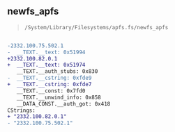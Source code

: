 ## newfs_apfs

> `/System/Library/Filesystems/apfs.fs/newfs_apfs`

```diff

-2332.100.75.502.1
-  __TEXT.__text: 0x51994
+2332.100.82.0.1
+  __TEXT.__text: 0x51974
   __TEXT.__auth_stubs: 0x830
-  __TEXT.__cstring: 0xfde9
+  __TEXT.__cstring: 0xfde7
   __TEXT.__const: 0x7fd0
   __TEXT.__unwind_info: 0x858
   __DATA_CONST.__auth_got: 0x418
CStrings:
+ "2332.100.82.0.1"
- "2332.100.75.502.1"

```
